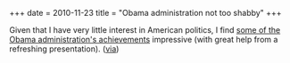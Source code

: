 +++
date = 2010-11-23
title = "Obama administration not too shabby"
+++

Given that I have very little interest in American politics, I find
[some of the Obama administration\'s achievements] impressive (with
great help from a refreshing presentation). ([via])

  [some of the Obama administration\'s achievements]: http://whatthefuckhasobamadonesofar.com/
  [via]: http://commonsenseatheism.com/?p=12294
